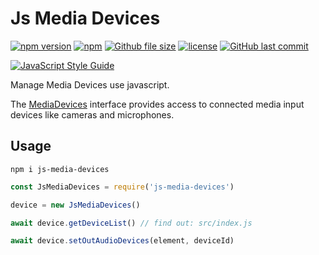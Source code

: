 # Js Media Devices
[![npm version](https://img.shields.io/npm/v/js-media-devices.svg?style=flat-square)](https://www.npmjs.org/package/js-media-devices)
[![npm](https://img.shields.io/npm/dt/js-media-devices.svg?style=flat-square)](http://npm-stat.com/charts.html?package=js-media-devices)
[![Github file size](https://img.shields.io/github/size/yi-ge/js-media-devices/bin/js-media-devices.min.js.svg?style=flat-square)](https://github.com/yi-ge/js-media-devices/blob/master/bin/js-media-devices.min.js)
[![license](https://img.shields.io/github/license/yi-ge/js-media-devices.svg?style=flat-square)](https://github.com/yi-ge/js-media-devices/blob/master/LICENSE)
[![GitHub last commit](https://img.shields.io/github/last-commit/yi-ge/js-media-devices.svg?style=flat-square)](https://github.com/yi-ge/js-media-devices)

[![JavaScript Style Guide](https://cdn.rawgit.com/standard/standard/master/badge.svg)](https://github.com/standard/standard)

Manage Media Devices use javascript. 

The [MediaDevices](https://developer.mozilla.org/en-US/docs/Web/API/MediaDevices) interface provides access to connected media input devices like cameras and microphones.

## Usage
```
npm i js-media-devices
```

```javascript
const JsMediaDevices = require('js-media-devices')

device = new JsMediaDevices()

await device.getDeviceList() // find out: src/index.js

await device.setOutAudioDevices(element, deviceId)
```
